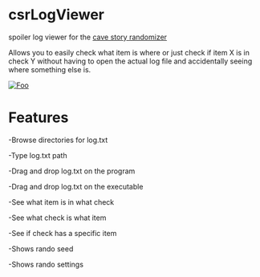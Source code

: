 # csrLogViewer
spoiler log viewer for the [cave story randomizer](https://github.com/cave-story-randomizer/cave-story-randomizer)

Allows you to easily check what item is where or just check if item X is in check Y without having to open the actual log file and accidentally seeing where something else is.

[![Foo](https://cdn.discordapp.com/attachments/612660201497296916/892354444199620648/downloadbtn.png)](https://github.com/SioNisti/csrLogViewer/releases/download/0.8/csrLogViewer.rar)

# Features
-Browse directories for log.txt

-Type log.txt path

-Drag and drop log.txt on the program

-Drag and drop log.txt on the executable

-See what item is in what check

-See what check is what item

-See if check has a specific item

-Shows rando seed

-Shows rando settings
